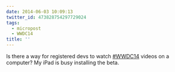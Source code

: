 ```yaml
---
date: 2014-06-03 10:09:13
twitter_id: 473828754297729024
tags:
  - micropost
  - WWDC14
title: ''
---
```


Is there a way for registered devs to watch [#WWDC14](https://twitter.com/hashtag/WWDC14) videos on a computer? My iPad is busy installing the beta.
